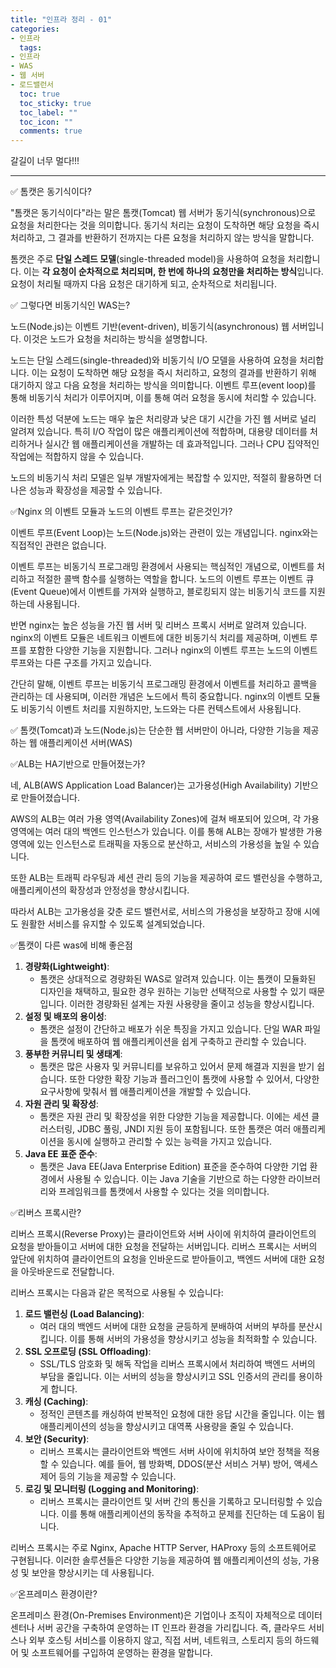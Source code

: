 ```yaml
---
title: "인프라 정리 - 01"
categories:
- 인프라
  tags:
- 인프라
- WAS
- 웹 서버
- 로드밸런서
  toc: true
  toc_sticky: true
  toc_label: ""
  toc_icon: ""
  comments: true
---
```


갈길이 너무 멀다!!!

---
✅ 톰캣은 동기식이다?

"톰캣은 동기식이다"라는 말은 톰캣(Tomcat) 웹 서버가 동기식(synchronous)으로 요청을 처리한다는 것을 의미합니다. 동기식 처리는 요청이 도착하면 해당 요청을 즉시 처리하고, 그 결과를 반환하기 전까지는 다른 요청을 처리하지 않는 방식을 말합니다.

톰캣은 주로 **단일 스레드 모델**(single-threaded model)을 사용하여 요청을 처리합니다. 이는 **각 요청이 순차적으로 처리되며, 한 번에 하나의 요청만을 처리하는 방식**입니다. 요청이 처리될 때까지 다음 요청은 대기하게 되고, 순차적으로 처리됩니다.

✅ 그렇다면 비동기식인 WAS는?

노드(Node.js)는 이벤트 기반(event-driven), 비동기식(asynchronous) 웹 서버입니다. 이것은 노드가 요청을 처리하는 방식을 설명합니다.

노드는 단일 스레드(single-threaded)와 비동기식 I/O 모델을 사용하여 요청을 처리합니다. 이는 요청이 도착하면 해당 요청을 즉시 처리하고, 요청의 결과를 반환하기 위해 대기하지 않고 다음 요청을 처리하는 방식을 의미합니다. 이벤트 루프(event loop)를 통해 비동기식 처리가 이루어지며, 이를 통해 여러 요청을 동시에 처리할 수 있습니다.

이러한 특성 덕분에 노드는 매우 높은 처리량과 낮은 대기 시간을 가진 웹 서버로 널리 알려져 있습니다. 특히 I/O 작업이 많은 애플리케이션에 적합하며, 대용량 데이터를 처리하거나 실시간 웹 애플리케이션을 개발하는 데 효과적입니다. 그러나 CPU 집약적인 작업에는 적합하지 않을 수 있습니다.

노드의 비동기식 처리 모델은 일부 개발자에게는 복잡할 수 있지만, 적절히 활용하면 더 나은 성능과 확장성을 제공할 수 있습니다.

✅Nginx 의 이벤트 모듈과 노드의 이벤트 루프는 같은것인가?

이벤트 루프(Event Loop)는 노드(Node.js)와는 관련이 있는 개념입니다. nginx와는 직접적인 관련은 없습니다.

이벤트 루프는 비동기식 프로그래밍 환경에서 사용되는 핵심적인 개념으로, 이벤트를 처리하고 적절한 콜백 함수를 실행하는 역할을 합니다. 노드의 이벤트 루프는 이벤트 큐(Event Queue)에서 이벤트를 가져와 실행하고, 블로킹되지 않는 비동기식 코드를 지원하는데 사용됩니다.

반면 nginx는 높은 성능을 가진 웹 서버 및 리버스 프록시 서버로 알려져 있습니다. nginx의 이벤트 모듈은 네트워크 이벤트에 대한 비동기식 처리를 제공하며, 이벤트 루프를 포함한 다양한 기능을 지원합니다. 그러나 nginx의 이벤트 루프는 노드의 이벤트 루프와는 다른 구조를 가지고 있습니다.

간단히 말해, 이벤트 루프는 비동기식 프로그래밍 환경에서 이벤트를 처리하고 콜백을 관리하는 데 사용되며, 이러한 개념은 노드에서 특히 중요합니다. nginx의 이벤트 모듈도 비동기식 이벤트 처리를 지원하지만, 노드와는 다른 컨텍스트에서 사용됩니다.

✅ 톰캣(Tomcat)과 노드(Node.js)는 단순한 웹 서버만이 아니라, 다양한 기능을 제공하는 웹 애플리케이션 서버(WAS)

✅ALB는 HA기반으로 만들어졌는가?

네, ALB(AWS Application Load Balancer)는 고가용성(High Availability) 기반으로 만들어졌습니다.

AWS의 ALB는 여러 가용 영역(Availability Zones)에 걸쳐 배포되어 있으며, 각 가용 영역에는 여러 대의 백엔드 인스턴스가 있습니다. 이를 통해 ALB는 장애가 발생한 가용 영역에 있는 인스턴스로 트래픽을 자동으로 분산하고, 서비스의 가용성을 높일 수 있습니다.

또한 ALB는 트래픽 라우팅과 세션 관리 등의 기능을 제공하여 로드 밸런싱을 수행하고, 애플리케이션의 확장성과 안정성을 향상시킵니다.

따라서 ALB는 고가용성을 갖춘 로드 밸런서로, 서비스의 가용성을 보장하고 장애 시에도 원활한 서비스를 유지할 수 있도록 설계되었습니다.

✅톰캣이 다른 was에 비해 좋은점

1. **경량화(Lightweight)**:
    - 톰캣은 상대적으로 경량화된 WAS로 알려져 있습니다. 이는 톰캣이 모듈화된 디자인을 채택하고, 필요한 경우 원하는 기능만 선택적으로 사용할 수 있기 때문입니다. 이러한 경량화된 설계는 자원 사용량을 줄이고 성능을 향상시킵니다.
2. **설정 및 배포의 용이성**:
    - 톰캣은 설정이 간단하고 배포가 쉬운 특징을 가지고 있습니다. 단일 WAR 파일을 톰캣에 배포하여 웹 애플리케이션을 쉽게 구축하고 관리할 수 있습니다.
3. **풍부한 커뮤니티 및 생태계**:
    - 톰캣은 많은 사용자 및 커뮤니티를 보유하고 있어서 문제 해결과 지원을 받기 쉽습니다. 또한 다양한 확장 기능과 플러그인이 톰캣에 사용할 수 있어서, 다양한 요구사항에 맞춰서 웹 애플리케이션을 개발할 수 있습니다.
4. **자원 관리 및 확장성**:
    - 톰캣은 자원 관리 및 확장성을 위한 다양한 기능을 제공합니다. 이에는 세션 클러스터링, JDBC 풀링, JNDI 지원 등이 포함됩니다. 또한 톰캣은 여러 애플리케이션을 동시에 실행하고 관리할 수 있는 능력을 가지고 있습니다.
5. **Java EE 표준 준수**:
    - 톰캣은 Java EE(Java Enterprise Edition) 표준을 준수하여 다양한 기업 환경에서 사용될 수 있습니다. 이는 Java 기술을 기반으로 하는 다양한 라이브러리와 프레임워크를 톰캣에서 사용할 수 있다는 것을 의미합니다.

✅리버스 프록시란?

리버스 프록시(Reverse Proxy)는 클라이언트와 서버 사이에 위치하여 클라이언트의 요청을 받아들이고 서버에 대한 요청을 전달하는 서버입니다. 리버스 프록시는 서버의 앞단에 위치하여 클라이언트의 요청을 인바운드로 받아들이고, 백엔드 서버에 대한 요청을 아웃바운드로 전달합니다.

리버스 프록시는 다음과 같은 목적으로 사용될 수 있습니다:

1. **로드 밸런싱 (Load Balancing)**:
    - 여러 대의 백엔드 서버에 대한 요청을 균등하게 분배하여 서버의 부하를 분산시킵니다. 이를 통해 서버의 가용성을 향상시키고 성능을 최적화할 수 있습니다.
2. **SSL 오프로딩 (SSL Offloading)**:
    - SSL/TLS 암호화 및 해독 작업을 리버스 프록시에서 처리하여 백엔드 서버의 부담을 줄입니다. 이는 서버의 성능을 향상시키고 SSL 인증서의 관리를 용이하게 합니다.
3. **캐싱 (Caching)**:
    - 정적인 콘텐츠를 캐싱하여 반복적인 요청에 대한 응답 시간을 줄입니다. 이는 웹 애플리케이션의 성능을 향상시키고 대역폭 사용량을 줄일 수 있습니다.
4. **보안 (Security)**:
    - 리버스 프록시는 클라이언트와 백엔드 서버 사이에 위치하여 보안 정책을 적용할 수 있습니다. 예를 들어, 웹 방화벽, DDOS(분산 서비스 거부) 방어, 액세스 제어 등의 기능을 제공할 수 있습니다.
5. **로깅 및 모니터링 (Logging and Monitoring)**:
    - 리버스 프록시는 클라이언트 및 서버 간의 통신을 기록하고 모니터링할 수 있습니다. 이를 통해 애플리케이션의 동작을 추적하고 문제를 진단하는 데 도움이 됩니다.

리버스 프록시는 주로 Nginx, Apache HTTP Server, HAProxy 등의 소프트웨어로 구현됩니다. 이러한 솔루션들은 다양한 기능을 제공하여 웹 애플리케이션의 성능, 가용성 및 보안을 향상시키는 데 사용됩니다.

✅온프레미스 환경이란?

온프레미스 환경(On-Premises Environment)은 기업이나 조직이 자체적으로 데이터 센터나 서버 공간을 구축하여 운영하는 IT 인프라 환경을 가리킵니다. 즉, 클라우드 서비스나 외부 호스팅 서비스를 이용하지 않고, 직접 서버, 네트워크, 스토리지 등의 하드웨어 및 소프트웨어를 구입하여 운영하는 환경을 말합니다.